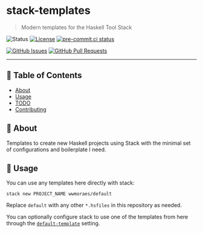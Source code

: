 # stack-templates

> Modern templates for the Haskell Tool Stack

![Status](https://img.shields.io/badge/status-active-success.svg)
[![License](https://img.shields.io/badge/license-MIT-blue.svg)](/LICENSE)
[![pre-commit.ci status](https://results.pre-commit.ci/badge/github/wwmoraes/stack-templates/master.svg)](https://results.pre-commit.ci/latest/github/wwmoraes/stack-templates/master)

[![GitHub Issues](https://img.shields.io/github/issues/wwmoraes/stack-templates.svg)](https://github.com/wwmoraes/stack-templates/issues)
[![GitHub Pull Requests](https://img.shields.io/github/issues-pr/wwmoraes/stack-templates.svg)](https://github.com/wwmoraes/stack-templates/pulls)

---

## 📝 Table of Contents

- [About](#-about)
- [Usage](#-usage)
- [TODO](./TODO.md)
- [Contributing](./CONTRIBUTING.md)

## 🧐 About

Templates to create new Haskell projects using Stack with the minimal set of
configurations and boilerplate I need.

## 🎈 Usage

You can use any templates here directly with stack:

```shell
stack new PROJECT_NAME wwmoraes/default
```

Replace `default` with any other `*.hsfiles` in this repository as needed.

You can optionally configure stack to use one of the templates from here through
the [`default-template`][stack-default-template] setting.

[stack-default-template]: https://docs.haskellstack.org/en/stable/yaml_configuration/#default-template
